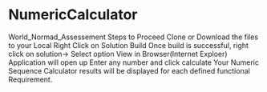 # NumericCalculator 
World_Normad_Assessement
Steps to Proceed
Clone or Download the files to your Local
Right Click on Solution Build 
Once build is successful, right click on solution-> Select option View in Browser(Internet Exploer)
Application will open up
Enter any number and click calculate
Your Numeric Sequence Calculator results will be displayed for each defined functional Requirement.
